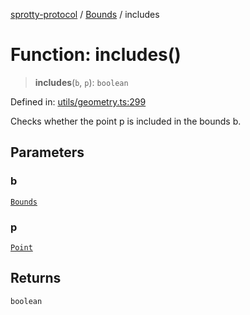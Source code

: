 
[sprotty-protocol](../globals) / [Bounds](../Namespace.Bounds) / includes

# Function: includes()

> **includes**(`b`, `p`): `boolean`

Defined in: [utils/geometry.ts:299](https://github.com/eclipse-sprotty/sprotty/blob/f9b2433481cc27a1ac0c92d525a92039ae7f6c76/packages/sprotty-protocol/src/utils/geometry.ts#L299)

Checks whether the point p is included in the bounds b.

## Parameters

### b

[`Bounds`](../Interface.Bounds)

### p

[`Point`](../Interface.Point)

## Returns

`boolean`
